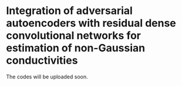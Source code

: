 # Integration of adversarial autoencoders with residual dense convolutional networks for estimation of non-Gaussian conductivities
The codes will be uploaded soon.
